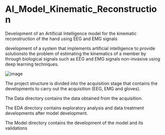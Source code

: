 # AI_Model_Kinematic_Reconstruction
Development of an Artificial Intelligence model for the kinematic reconstruction of the hand using EEG and EMG signals

development of a system that implements artificial intelligence to provide solutionsto the problem of estimating the kinematics of a member by through biological signals such as EEG and EMG signals non-invasive using deep learning techniques.


![image](https://github.com/NikolasRodriguezA/AI_Model_Kinematic_Reconstruction/assets/58277129/c4df4916-0f69-47f7-a5bf-45b5f4998dcf)

 The project structure is divided into the acquisition stage that contains the developments to carry out the acquisition (EEG, EMG and gloves).

The Data directory contains the data obtained from the acquisition.

The EDA directory contains exploratory analysis and data treatment developments after model development.

The Model directory contains the development of the model and its validations
